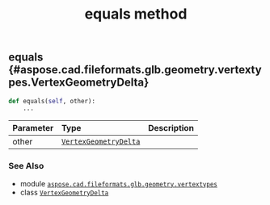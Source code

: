 ﻿---
title: equals method
second_title: Aspose.CAD for Python via .NET API References
description: 
type: docs
weight: 40
url: /python-net/aspose.cad.fileformats.glb.geometry.vertextypes/vertexgeometrydelta/equals/
is_root: false
---

## equals {#aspose.cad.fileformats.glb.geometry.vertextypes.VertexGeometryDelta}





```python
def equals(self, other):
    ...
```


| Parameter | Type | Description |
| :- | :- | :- |
| other | [`VertexGeometryDelta`](/cad/python-net/aspose.cad.fileformats.glb.geometry.vertextypes/vertexgeometrydelta) |  |



### See Also
* module [`aspose.cad.fileformats.glb.geometry.vertextypes`](../../)
* class [`VertexGeometryDelta`](/cad/python-net/aspose.cad.fileformats.glb.geometry.vertextypes/vertexgeometrydelta)
